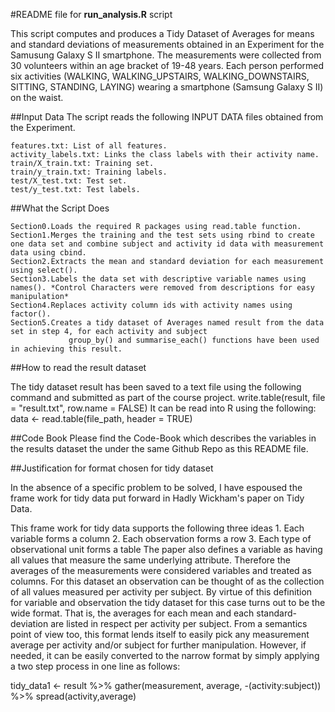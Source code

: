 
#README file for **run_analysis.R** script

This script computes and produces a Tidy Dataset of Averages for means and standard deviations of measurements obtained in an Experiment for the Samusung Galaxy S II smartphone.
The measurements were collected from 30 volunteers within an age bracket of 19-48 years. 
Each person performed six activities (WALKING, WALKING_UPSTAIRS, WALKING_DOWNSTAIRS, SITTING, STANDING, LAYING) wearing a smartphone (Samsung Galaxy S II) on the waist.

##Input Data
The script reads the following INPUT DATA files obtained from the Experiment.

 	features.txt: List of all features.
 	activity_labels.txt: Links the class labels with their activity name.
 	train/X_train.txt: Training set.
 	train/y_train.txt: Training labels.
 	test/X_test.txt: Test set.
 	test/y_test.txt: Test labels.

##What the Script Does

	Section0.Loads the required R packages using read.table function.
	Section1.Merges the training and the test sets using rbind to create one data set and combine subject and activity id data with measurement data using cbind.
	Section2.Extracts the mean and standard deviation for each measurement using select().
	Section3.Labels the data set with descriptive variable names using names(). *Control Characters were removed from descriptions for easy manipulation*
	Section4.Replaces activity column ids with activity names using factor().
	Section5.Creates a tidy dataset of Averages named result from the data set in step 4, for each activity and subject 
                 group_by() and summarise_each() functions have been used in achieving this result.


##How to read the result dataset

The tidy dataset result has been saved to a text file using the following command and submitted as part of the course project.
write.table(result, file = "result.txt", row.name = FALSE)
It can be read into R using the following: 
data <- read.table(file_path, header = TRUE)

##Code Book
Please find the Code-Book which describes the variables in the results dataset the  under the same Github Repo as this README file.

##Justification for format chosen for tidy dataset

In the absence of a specific problem to be solved, I have espoused the frame work for tidy data put forward in Hadly Wickham's paper on Tidy Data.

This frame work for tidy data supports the following three ideas
	1. Each variable forms a column
	2. Each observation forms a row
	3. Each type of observational unit forms a table 
The paper also defines a variable as having all values that measure the same underlying attribute.
Therefore the averages of the measurements were considered variables and treated as columns.
For this dataset an observation can be thought of as the collection of all values measured per activity per subject.
By virtue of this definition for  variable and observation the tidy dataset for this case turns out to be the wide format.
That is, the averages for each mean and each standard-deviation are listed in respect per activity per subject. 
From a semantics point of view too, this format lends itself to easily pick any measurement average per activity and/or subject for further manipulation.
However, if needed, it can be easily converted to the narrow format by simply applying a two step process in one line as follows:

tidy_data1 <- result %>% gather(measurement, average, -(activity:subject)) %>% spread(activity,average)






